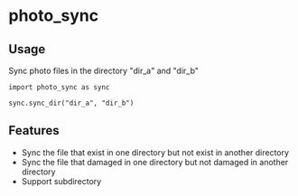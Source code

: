 # photo_sync

## Usage
Sync photo files in the directory "dir_a" and "dir_b" 
```
import photo_sync as sync

sync.sync_dir("dir_a", "dir_b")
```

## Features
* Sync the file that exist in one directory but not exist in another directory
* Sync the file that damaged in one directory but not damaged in another directory
* Support subdirectory